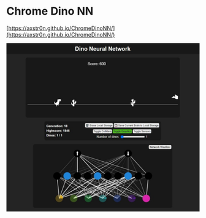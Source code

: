 # Chrome Dino NN

[https://axstr0n.github.io/ChromeDinoNN/](https://axstr0n.github.io/ChromeDinoNN/)

![Website preview](preview.png)